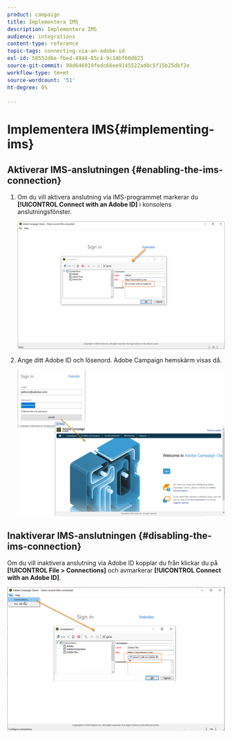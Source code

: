 ```yaml
---
product: campaign
title: Implementera IMS
description: Implementera IMS
audience: integrations
content-type: reference
topic-tags: connecting-via-an-adobe-id
exl-id: 58552d6e-fbed-4944-85c4-9c14bf60d823
source-git-commit: 98d646919fedc66ee9145522ad0c5f15b25dbf2e
workflow-type: tm+mt
source-wordcount: '51'
ht-degree: 0%

---
```


# Implementera IMS{#implementing-ims}

## Aktiverar IMS-anslutningen {#enabling-the-ims-connection}

1. Om du vill aktivera anslutning via IMS-programmet markerar du **[!UICONTROL Connect with an Adobe ID]** i konsolens anslutningsfönster.

   ![](assets/ims_1.png)

1. Ange ditt Adobe ID och lösenord. Adobe Campaign hemskärm visas då.

   ![](assets/ims_2.png)

## Inaktiverar IMS-anslutningen {#disabling-the-ims-connection}

Om du vill inaktivera anslutning via Adobe ID kopplar du från klickar du på **[!UICONTROL File > Connections]** och avmarkerar **[!UICONTROL Connect with an Adobe ID]**.

![](assets/ims_4.png)
